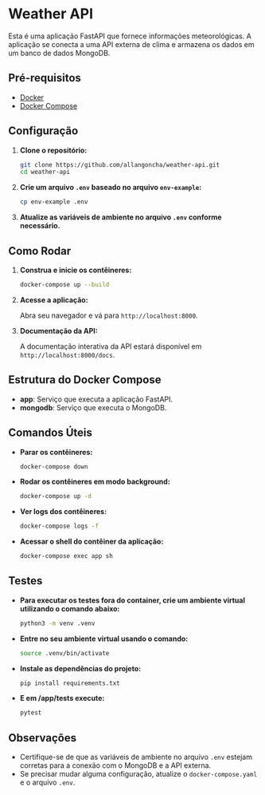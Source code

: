 # Weather API

Esta é uma aplicação FastAPI que fornece informações meteorológicas. A aplicação se conecta a uma API externa de clima e armazena os dados em um banco de dados MongoDB.


## Pré-requisitos

- [Docker](https://www.docker.com/)
- [Docker Compose](https://docs.docker.com/compose/)

## Configuração

1. **Clone o repositório:**

    ```sh
    git clone https://github.com/allangoncha/weather-api.git
    cd weather-api
    ```

2. **Crie um arquivo `.env` baseado no arquivo `env-example`:**

    ```sh
    cp env-example .env
    ```

3. **Atualize as variáveis de ambiente no arquivo `.env` conforme necessário.** 

## Como Rodar

1. **Construa e inicie os contêineres:**

    ```sh
    docker-compose up --build
    ```

2. **Acesse a aplicação:**

    Abra seu navegador e vá para `http://localhost:8000`.

3. **Documentação da API:**

    A documentação interativa da API estará disponível em `http://localhost:8000/docs`.

## Estrutura do Docker Compose

- **app**: Serviço que executa a aplicação FastAPI.
- **mongodb**: Serviço que executa o MongoDB.

## Comandos Úteis

- **Parar os contêineres:**

    ```sh
    docker-compose down
    ```

- **Rodar os contêineres em modo background:**

    ```sh
    docker-compose up -d
    ```

- **Ver logs dos contêineres:**

    ```sh
    docker-compose logs -f
    ```

- **Acessar o shell do contêiner da aplicação:**

    ```sh
    docker-compose exec app sh
    ```

## Testes

- **Para executar os testes fora do container, crie um ambiente virtual utilizando o comando abaixo:**

    ```sh
    python3 -m venv .venv
    ```
- **Entre no seu ambiente virtual usando o comando:**

    ```sh
    source .venv/bin/activate
    ```
- **Instale as dependências do projeto:**

    ```sh
    pip install requirements.txt
    ```
- **E em /app/tests execute:**

    ```sh
    pytest
    ```

## Observações

- Certifique-se de que as variáveis de ambiente no arquivo `.env` estejam corretas para a conexão com o MongoDB e a API externa.
- Se precisar mudar alguma configuração, atualize o `docker-compose.yaml` e o arquivo `.env`.
